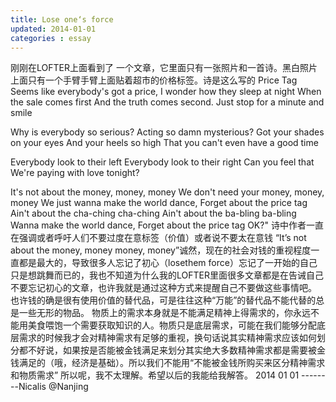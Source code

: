 ```yaml
---
title: Lose one‘s force
updated: 2014-01-01
categories : essay
---
```

刚刚在LOFTER上面看到了 一个文章，它里面只有一张照片和一首诗。黑白照片上面只有一个手臂手臂上面贴着超市的价格标签。诗是这么写的
Price Tag
Seems like everybody's got a price,
I wonder how they sleep at night
When the sale comes first
And the truth comes second.
Just stop for a minute and smile

Why is everybody so serious?
Acting so damn mysterious?
Got your shades on your eyes
And your heels so high
That you can't even have a good time

Everybody look to their left 
Everybody look to their right
Can you feel that 
We're paying with love tonight?

It's not about the money, money, money
We don't need your money, money, money
We just wanna make the world dance,
Forget about the price tag
Ain't about the cha-ching cha-ching
Ain't about the ba-bling ba-bling
Wanna make the world dance,
Forget about the price tag OK?"
诗中作者一直在强调或者呼吁人们不要过度在意标签（价值）或者说不要太在意钱 “It’s not about the money, money money, money”诚然，现在的社会对钱的重视程度一直都是最大的，导致很多人忘记了初心（losethem force）忘记了一开始的自己只是想跳舞而已的，我也不知道为什么我的LOFTER里面很多文章都是在告诫自己不要忘记初心的文章，也许我就是通过这种方式来提醒自己不要做这些事情吧。
也许钱的确是很有使用价值的替代品，可是往往这种“万能”的替代品不能代替的总是一些无形的物品。
物质上的需求本身就是不能满足精神上得需求的，你永远不能用美食喂饱一个需要获取知识的人。物质只是底层需求，可能在我们能够分配底层需求的时候我才会对精神需求有足够的重视，换句话说其实精神需求应该如何划分都不好说，如果按是否能被金钱满足来划分其实绝大多数精神需求都是需要被金钱满足的（哦，经济是基础）。所以我们不能用“不能被金钱所购买来区分精神需求和物质需求”
所以呢，我不太理解。希望以后的我能给我解答。
2014 01 01  --------Nicalis @Nanjing

